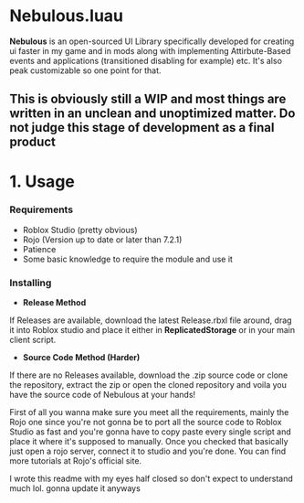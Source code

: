 # Nebulous.luau

**Nebulous** is an open-sourced UI Library specifically developed for creating ui faster in my game and in mods along with implementing Attirbute-Based events and applications (transitioned disabling for example) etc. It's also peak customizable so one point for that.

## This is obviously still a WIP and most things are written in an unclean and unoptimized matter. Do not judge this stage of development as a final product

# 1. Usage

### Requirements

- Roblox Studio (pretty obvious)
- Rojo (Version up to date or later than 7.2.1)
- Patience
- Some basic knowledge to require the module and use it

### Installing

- **Release Method**

If Releases are available, download the latest Release.rbxl file around, drag it into Roblox studio and place it either in **ReplicatedStorage** or in your main client script.

- **Source Code Method (Harder)**

If there are no Releases available, download the .zip source code or clone the repository, extract the zip or open the cloned repository and voila you have the source code of Nebulous at your hands!

First of all you wanna make sure you meet all the requirements, mainly the Rojo one since you're not gonna be to port all the source code to Roblox Studio as fast and you're gonna have to copy paste every single script and place it where it's supposed to manually. Once you checked that basically just open a rojo server, connect it to studio and you're done. You can find more tutorials at Rojo's official site.

I wrote this readme  with my eyes half closed so don't expect to understand much lol. gonna update it anyways